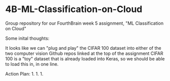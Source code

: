 # 4B-ML-Classification-on-Cloud
Group repository for our FourthBrain week 5 assignment, "ML Classification on Cloud"

Some inital thoughts:

It looks like we can "plug and play" the CIFAR 100 dataset into either of the two computer vision Github repos linked at the top of the assignment
CIFAR 100 is a "toy" dataset that is already loaded into Keras, so we should be able to load this in, in one line.




Action Plan:
1.
1.
1.
